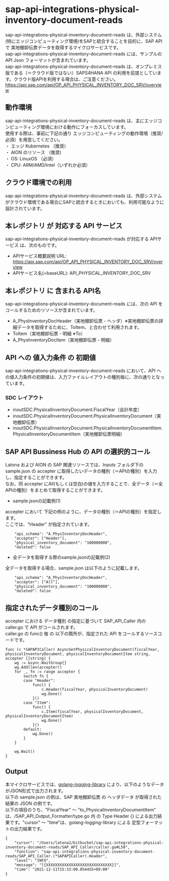# sap-api-integrations-physical-inventory-document-reads
sap-api-integrations-physical-inventory-document-reads は、外部システム(特にエッジコンピューティング環境)をSAPと統合することを目的に、SAP API で 実地棚卸伝票データを取得するマイクロサービスです。    
sap-api-integrations-physical-inventory-document-reads には、サンプルのAPI Json フォーマットが含まれています。   
sap-api-integrations-physical-inventory-document-reads は、オンプレミス版である（＝クラウド版ではない）SAPS4HANA API の利用を前提としています。クラウド版APIを利用する場合は、ご注意ください。   
https://api.sap.com/api/OP_API_PHYSICAL_INVENTORY_DOC_SRV/overview  

## 動作環境  
sap-api-integrations-physical-inventory-document-reads は、主にエッジコンピューティング環境における動作にフォーカスしています。  
使用する際は、事前に下記の通り エッジコンピューティングの動作環境（推奨/必須）を用意してください。  
・ エッジ Kubernetes （推奨）    
・ AION のリソース （推奨)    
・ OS: LinuxOS （必須）    
・ CPU: ARM/AMD/Intel（いずれか必須）　　

## クラウド環境での利用
sap-api-integrations-physical-inventory-document-reads は、外部システムがクラウド環境である場合にSAPと統合するときにおいても、利用可能なように設計されています。  

## 本レポジトリ が 対応する API サービス
sap-api-integrations-physical-inventory-document-reads が対応する APIサービス は、次のものです。

* APIサービス概要説明 URL: https://api.sap.com/api/OP_API_PHYSICAL_INVENTORY_DOC_SRV/overview    
* APIサービス名(=baseURL): API_PHYSICAL_INVENTORY_DOC_SRV

## 本レポジトリ に 含まれる API名
sap-api-integrations-physical-inventory-document-reads には、次の API をコールするためのリソースが含まれています。  

* A_PhysInventoryDocHeader（実地棚卸伝票 - ヘッダ）※実地棚卸伝票の詳細データを取得するために、ToItem、と合わせて利用されます。
* ToItem（実地棚卸伝票 - 明細 ※To） 
* A_PhysInventoryDocItem（実地棚卸伝票 - 明細）

## API への 値入力条件 の 初期値
sap-api-integrations-physical-inventory-document-reads において、API への値入力条件の初期値は、入力ファイルレイアウトの種別毎に、次の通りとなっています。  

### SDC レイアウト

* inoutSDC.PhysicalInventoryDocument.FiscalYear（会計年度）
* inoutSDC.PhysicalInventoryDocument.PhysicalInventoryDocument（実地棚卸伝票）
* inoutSDC.PhysicalInventoryDocument.PhysicalInventoryDocumentItem.PhysicalInventoryDocumentItem（実地棚卸伝票明細）

## SAP API Bussiness Hub の API の選択的コール

Latona および AION の SAP 関連リソースでは、Inputs フォルダ下の sample.json の accepter に取得したいデータの種別（＝APIの種別）を入力し、指定することができます。  
なお、同 accepter にAll(もしくは空白)の値を入力することで、全データ（＝全APIの種別）をまとめて取得することができます。  

* sample.jsonの記載例(1)  

accepter において 下記の例のように、データの種別（＝APIの種別）を指定します。  
ここでは、"Header" が指定されています。

```
	"api_schema": "A_PhysInventoryDocHeader",
	"accepter": ["Header"],
	"physical_inventory_document": "100000000",
	"deleted": false
```
  
* 全データを取得する際のsample.jsonの記載例(2)  

全データを取得する場合、sample.json は以下のように記載します。  

```
	"api_schema": "A_PhysInventoryDocHeader",
	"accepter": ["All"],
	"physical_inventory_document": "100000000",
	"deleted": false
```

## 指定されたデータ種別のコール

accepter における データ種別 の指定に基づいて SAP_API_Caller 内の caller.go で API がコールされます。  
caller.go の func() 毎 の 以下の箇所が、指定された API をコールするソースコードです。  

```
func (c *SAPAPICaller) AsyncGetPhysicalInventoryDocument(fiscalYear, physicalInventoryDocument, physicalInventoryDocumentItem string, accepter []string) {
	wg := &sync.WaitGroup{}
	wg.Add(len(accepter))
	for _, fn := range accepter {
		switch fn {
		case "Header":
			func() {
				c.Header(fiscalYear, physicalInventoryDocument)
				wg.Done()
			}()
		case "Item":
			func() {
				c.Item(fiscalYear, physicalInventoryDocument, physicalInventoryDocumentItem)
				wg.Done()
			}()
		default:
			wg.Done()
		}
	}

	wg.Wait()
}
```
## Output  
本マイクロサービスでは、[golang-logging-library](https://github.com/latonaio/golang-logging-library) により、以下のようなデータがJSON形式で出力されます。  
以下の sample.json の例は、SAP 実地棚卸伝票 の ヘッダデータ が取得された結果の JSON の例です。  
以下の項目のうち、"FiscalYear" ～ "to_PhysicalInventoryDocumentItem" は、/SAP_API_Output_Formatter/type.go 内 の Type Header {} による出力結果です。"cursor" ～ "time"は、golang-logging-library による 定型フォーマットの出力結果です。  

```
{
	"cursor": "/Users/latona2/bitbucket/sap-api-integrations-physical-inventory-document-reads/SAP_API_Caller/caller.go#L50",
	"function": "sap-api-integrations-physical-inventory-document-reads/SAP_API_Caller.(*SAPAPICaller).Header",
	"level": "INFO",
	"message": "[{XXXXXXXXXXXXXXXXXXXXXXXXXXXXX}]",
	"time": "2021-12-11T15:33:00.054455+09:00"
}
```
